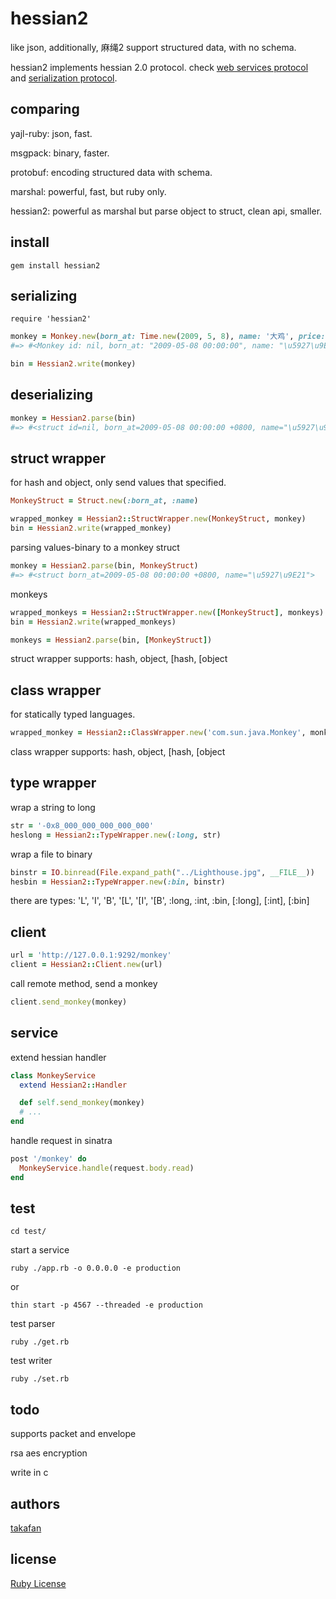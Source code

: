 # hessian2

like json, additionally, 麻绳2 support structured data, with no schema.

hessian2 implements hessian 2.0 protocol. check [web services protocol](http://hessian.caucho.com/doc/hessian-ws.html) and [serialization protocol](http://hessian.caucho.com/doc/hessian-serialization.html).

## comparing

yajl-ruby: json, fast.

msgpack: binary, faster.

protobuf: encoding structured data with schema.

marshal: powerful, fast, but ruby only.

hessian2: powerful as marshal but parse object to struct, clean api, smaller.

## install

```
gem install hessian2
```

## serializing

```
require 'hessian2'
```

``` ruby
monkey = Monkey.new(born_at: Time.new(2009, 5, 8), name: '大鸡', price: 99.99)
#=> #<Monkey id: nil, born_at: "2009-05-08 00:00:00", name: "\u5927\u9E21", price: #<BigDecimal:2b7c568,'0.9998999999 999999E2',27(45)>>

bin = Hessian2.write(monkey)
```

## deserializing 

``` ruby
monkey = Hessian2.parse(bin)
#=> #<struct id=nil, born_at=2009-05-08 00:00:00 +0800, name="\u5927\u9E21", price=(7036170730324623/70368744177664)>
```

## struct wrapper 

for hash and object, only send values that specified.

``` ruby
MonkeyStruct = Struct.new(:born_at, :name)

wrapped_monkey = Hessian2::StructWrapper.new(MonkeyStruct, monkey)
bin = Hessian2.write(wrapped_monkey)
```

parsing values-binary to a monkey struct

``` ruby
monkey = Hessian2.parse(bin, MonkeyStruct)
#=> #<struct born_at=2009-05-08 00:00:00 +0800, name="\u5927\u9E21">
```

monkeys

``` ruby
wrapped_monkeys = Hessian2::StructWrapper.new([MonkeyStruct], monkeys)
bin = Hessian2.write(wrapped_monkeys)

monkeys = Hessian2.parse(bin, [MonkeyStruct])
```

struct wrapper supports: hash, object, [hash, [object

## class wrapper

for statically typed languages.

``` ruby
wrapped_monkey = Hessian2::ClassWrapper.new('com.sun.java.Monkey', monkey)
```

class wrapper supports: hash, object, [hash, [object

## type wrapper

wrap a string to long

``` ruby
str = '-0x8_000_000_000_000_000'
heslong = Hessian2::TypeWrapper.new(:long, str)
```

wrap a file to binary

``` ruby
binstr = IO.binread(File.expand_path("../Lighthouse.jpg", __FILE__))
hesbin = Hessian2::TypeWrapper.new(:bin, binstr)
```

there are types: 'L', 'I', 'B', '[L', '[I', '[B', :long, :int, :bin, [:long], [:int], [:bin]

## client

``` ruby
url = 'http://127.0.0.1:9292/monkey'
client = Hessian2::Client.new(url)
```

call remote method, send a monkey

``` ruby
client.send_monkey(monkey)
```

## service

extend hessian handler

``` ruby
class MonkeyService
  extend Hessian2::Handler

  def self.send_monkey(monkey)
  # ...
end
```

handle request in sinatra

``` ruby
post '/monkey' do
  MonkeyService.handle(request.body.read)
end
```

## test

```
cd test/
```

start a service

```
ruby ./app.rb -o 0.0.0.0 -e production
```

or

```
thin start -p 4567 --threaded -e production 
```

test parser

```
ruby ./get.rb
```

test writer

```
ruby ./set.rb
```

## todo

supports packet and envelope

rsa aes encryption

write in c

## authors

[takafan](http://hululuu.com)

## license

[Ruby License](http://www.ruby-lang.org/en/LICENSE.txt)
